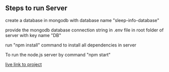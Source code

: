 ## Steps to run Server

create a database in mongodb with database name "sleep-info-database"

provide the mongodb database connection string in .env file in root folder of server with key name "DB"

run "npm install" command to install all dependencies in server

To run the node.js server by command "npm start"

[live link to project](https://sleep-efficiency.vercel.app/)
